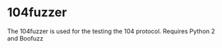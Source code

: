 # 104fuzzer

The 104fuzzer is used for the testing the 104 protocol. 
Requires Python 2 and Boofuzz
